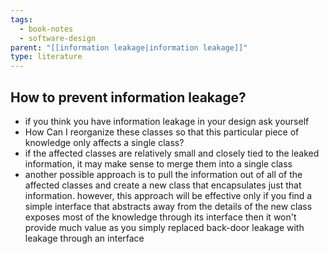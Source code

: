 ```yaml
---
tags:
  - book-notes
  - software-design
parent: "[[information leakage|information leakage]]"
type: literature
---
```

## How to prevent information leakage?
- if you think you have information leakage in your design ask yourself
- How Can I reorganize these classes so that this particular piece of knowledge only affects a single class?
- if the affected classes are relatively small and closely tied to the leaked information, it may make sense to merge them into a single class
- another possible approach is to pull the information out of all of the affected classes and create a new class that encapsulates just that information. however, this approach will be effective only if you find a simple interface that abstracts away from the details of the new class exposes most of the knowledge through its interface then it won't provide much value as you simply replaced back-door leakage with leakage through an interface

